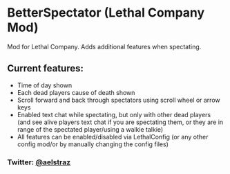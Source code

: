 # BetterSpectator (Lethal Company Mod)
Mod for Lethal Company. Adds additional features when spectating.

## Current features:
- Time of day shown
- Each dead players cause of death shown
- Scroll forward and back through spectators using scroll wheel or arrow keys
- Enabled text chat while spectating, but only with other dead players (and see alive players text chat if you are spectating them, or they are in range of the spectated player/using a walkie talkie)
- All features can be enabled/disabled via LethalConfig (or any other config mod/or by manually changing the config files)

### Twitter: [@aelstraz](https://twitter.com/Aelstraz)
